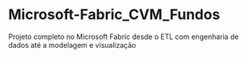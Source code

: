 # Microsoft-Fabric_CVM_Fundos
Projeto completo no Microsoft Fabric desde o ETL com engenharia de dados até a modelagem e visualização
